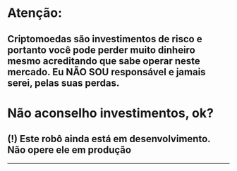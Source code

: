 # Atenção: 
## Criptomoedas são investimentos de risco e portanto você pode perder muito dinheiro mesmo acreditando que sabe operar neste mercado. Eu NÃO SOU responsável e jamais serei, pelas suas perdas.

# Não aconselho investimentos, ok?
##  (!) Este robô ainda está em desenvolvimento. Não opere ele em produção
___
